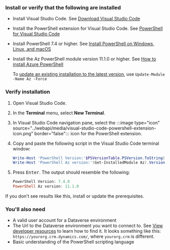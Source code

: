 ### Install or verify that the following are installed

- Install Visual Studio Code. See [Download Visual Studio Code](https://code.visualstudio.com/download)
- Install the PowerShell extension for Visual Studio Code. See [PowerShell for Visual Studio Code](https://marketplace.visualstudio.com/items?itemName=ms-vscode.PowerShell)
- Install PowerShell 7.4 or higher. See [Install PowerShell on Windows, Linux, and macOS](/powershell/scripting/install/installing-powershell)
- Install the Az PowerShell  module version 11.1.0 or higher. See [How to install Azure PowerShell](/powershell/azure/install-azure-powershell)

   To [update an existing installation to the latest version](/powershell/module/powershellget/update-module), use `Update-Module -Name Az -Force`

### Verify installation

1. Open Visual Studio Code.
1. In the **Terminal** menu, select **New Terminal**.
1. In Visual Studio Code navigation pane, select the :::image type="icon" source="../webapi/media/visual-studio-code-powershell-extension-icon.png" border="false"::: icon for the PowerShell extension.
1. Copy and paste the following script in the Visual Studio Code terminal window:

   ```powershell
   Write-Host 'PowerShell Version:'$PSVersionTable.PSVersion.ToString()
   Write-Host 'PowerShell Az version:'(Get-InstalledModule Az).Version
   ```

1. Press <kbd>Enter</kbd>. The output should resemble the following:

   ```powershell
   PowerShell Version: 7.4.0
   PowerShell Az version: 11.1.0
   ```

If you don't see results like this, install or update the prerequisites.

### You'll also need

- A valid user account for a Dataverse environment
- The Url to the Dataverse environment you want to connect to. See [View developer resources](../view-download-developer-resources.md) to learn how to find it. It looks something like this: `https://yourorg.crm.dynamics.com/`, where `yourorg.crm` is different.
- Basic understanding of the PowerShell scripting language